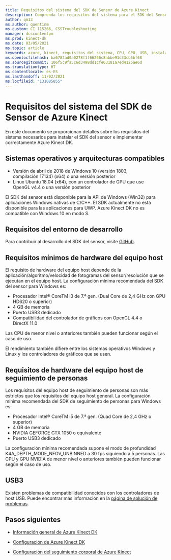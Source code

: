 ```yaml
---
title: Requisitos del sistema del SDK de Sensor de Azure Kinect
description: Comprenda los requisitos del sistema para el SDK del Sensor de Azure Kinect en Windows y Linux.
author: qm13
ms.author: quentinm
ms.custom: CI 115266, CSSTroubleshooting
manager: dcscontentpm
ms.prod: kinect-dk
ms.date: 03/05/2021
ms.topic: article
keywords: azure, kinect, requisitos del sistema, CPU, GPU, USB, instalar, instalación, mínimo, requisitos
ms.openlocfilehash: ba6782ad0a0278f1f66266c8abbe91d33cb5bf68
ms.sourcegitcommit: 106f5c9fa5c6d3498dd1cfe63181a7ed4125ae6d
ms.translationtype: HT
ms.contentlocale: es-ES
ms.lasthandoff: 11/02/2021
ms.locfileid: "131085855"
---
```

# <a name="azure-kinect-sensor-sdk-system-requirements"></a>Requisitos del sistema del SDK de Sensor de Azure Kinect

En este documento se proporcionan detalles sobre los requisitos del sistema necesarios para instalar el SDK del sensor e implementar correctamente Azure Kinect DK.

## <a name="supported-operating-systems-and-architectures"></a>Sistemas operativos y arquitecturas compatibles

- Versión de abril de 2018 de Windows 10 (versión 1803, compilación 17134) (x64) o una versión posterior
- Linux Ubuntu 18.04 (x64), con un controlador de GPU que use OpenGL v4.4 o una versión posterior

El SDK del sensor está disponible para la API de Windows (Win32) para aplicaciones Windows nativas de C/C++. El SDK actualmente no está disponible para las aplicaciones para UWP. Azure Kinect DK no es compatible con Windows 10 en modo S.

## <a name="development-environment-requirements"></a>Requisitos del entorno de desarrollo

Para contribuir al desarrollo del SDK del sensor, visite [GitHub](https://github.com/Microsoft/Azure-Kinect-Sensor-SDK).

## <a name="minimum-host-pc-hardware-requirements"></a>Requisitos mínimos de hardware del equipo host

El requisito de hardware del equipo host depende de la aplicación/algoritmo/velocidad de fotogramas del sensor/resolución que se ejecutan en el equipo host. La configuración mínima recomendada del SDK del sensor para Windows es:

- Procesador Intel&reg; CoreTM i3 de 7.ª gen. (Dual Core de 2,4 GHz con GPU HD620 o superior)
- 4 GB de memoria
- Puerto USB3 dedicado
- Compatibilidad del controlador de gráficos con OpenGL 4.4 o DirectX 11.0

Las CPU de menor nivel o anteriores también pueden funcionar según el caso de uso.

El rendimiento también difiere entre los sistemas operativos Windows y Linux y los controladores de gráficos que se usen.

## <a name="body-tracking-host-pc-hardware-requirements"></a>Requisitos de hardware del equipo host de seguimiento de personas

Los requisitos del equipo host de seguimiento de personas son más estrictos que los requisitos del equipo host general. La configuración mínima recomendada del SDK de seguimiento de personas para Windows es:

- Procesador Intel&reg; CoreTM i5 de 7.ª gen. (Quad Core de 2,4 GHz o superior)
- 4 GB de memoria
- NVIDIA GEFORCE GTX 1050 o equivalente
- Puerto USB3 dedicado

La configuración mínima recomendada supone el modo de profundidad K4A_DEPTH_MODE_NFOV_UNBINNED a 30 fps siguiendo a 5 personas. Las CPU y GPU NVIDIA de menor nivel o anteriores también pueden funcionar según el caso de uso.

## <a name="usb3"></a>USB3

Existen problemas de compatibilidad conocidos con los controladores de host USB. Puede encontrar más información en la [página de solución de problemas](troubleshooting.md#usb3-host-controller-compatibility).

## <a name="next-steps"></a>Pasos siguientes

- [Información general de Azure Kinect DK](about-azure-kinect-dk.md)

- [Configuración de Azure Kinect DK](set-up-azure-kinect-dk.md)

- [Configuración del seguimiento corporal de Azure Kinect](body-sdk-setup.md)
